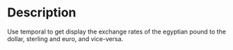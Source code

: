 # Description

Use temporal to get display the exchange rates of the egyptian pound to the dollar, sterling and euro, and vice-versa.